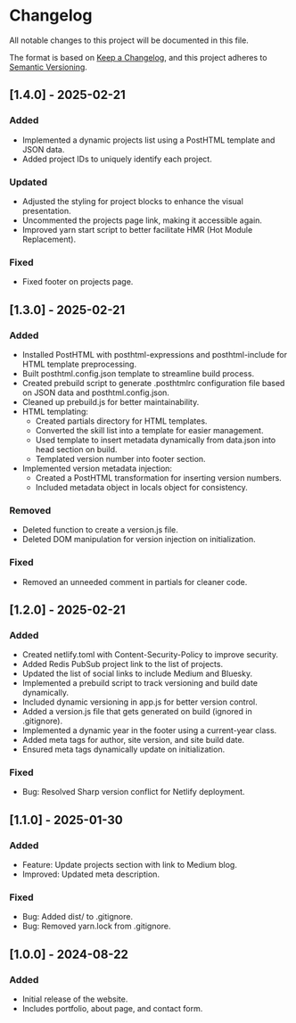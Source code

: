 # Changelog

All notable changes to this project will be documented in this file.

The format is based on [Keep a Changelog](https://keepachangelog.com/), and this project adheres to [Semantic Versioning](https://semver.org/).

## [1.4.0] - 2025-02-21

### Added

- Implemented a dynamic projects list using a PostHTML template and JSON data.
- Added project IDs to uniquely identify each project.

### Updated

- Adjusted the styling for project blocks to enhance the visual presentation.
- Uncommented the projects page link, making it accessible again.
- Improved yarn start script to better facilitate HMR (Hot Module Replacement).

### Fixed

- Fixed footer on projects page.

## [1.3.0] - 2025-02-21

### Added

- Installed PostHTML with posthtml-expressions and posthtml-include for HTML template preprocessing.
- Built posthtml.config.json template to streamline build process.
- Created prebuild script to generate .posthtmlrc configuration file based on JSON data and posthtml.config.json.
- Cleaned up prebuild.js for better maintainability.
- HTML templating:
  - Created partials directory for HTML templates.
  - Converted the skill list into a template for easier management.
  - Used template to insert metadata dynamically from data.json into head section on build.
  - Templated version number into footer section.
- Implemented version metadata injection:
  - Created a PostHTML transformation for inserting version numbers.
  - Included metadata object in locals object for consistency.

### Removed

- Deleted function to create a version.js file.
- Deleted DOM manipulation for version injection on initialization.

### Fixed

- Removed an unneeded comment in partials for cleaner code.

## [1.2.0] - 2025-02-21

### Added

- Created netlify.toml with Content-Security-Policy to improve security.
- Added Redis PubSub project link to the list of projects.
- Updated the list of social links to include Medium and Bluesky.
- Implemented a prebuild script to track versioning and build date dynamically.
- Included dynamic versioning in app.js for better version control.
- Added a version.js file that gets generated on build (ignored in .gitignore).
- Implemented a dynamic year in the footer using a current-year class.
- Added meta tags for author, site version, and site build date.
- Ensured meta tags dynamically update on initialization.

### Fixed

- Bug: Resolved Sharp version conflict for Netlify deployment.

## [1.1.0] - 2025-01-30

### Added

- Feature: Update projects section with link to Medium blog.
- Improved: Updated meta description.

### Fixed

- Bug: Added dist/ to .gitignore.
- Bug: Removed yarn.lock from .gitignore.

## [1.0.0] - 2024-08-22

### Added

- Initial release of the website.
- Includes portfolio, about page, and contact form.
